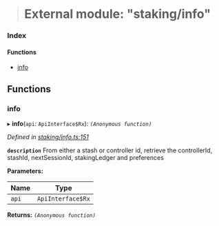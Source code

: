 > # External module: "staking/info"

### Index

#### Functions

* [info](_staking_info_.md#info)

## Functions

###  info

▸ **info**(`api`: `ApiInterface$Rx`): *`(Anonymous function)`*

*Defined in [staking/info.ts:151](https://github.com/polkadot-js/api/blob/2f157cf/packages/api-derive/src/staking/info.ts#L151)*

**`description`** From either a stash or controller id, retrieve the controllerId, stashId, nextSessionId, stakingLedger and preferences

**Parameters:**

Name | Type |
------ | ------ |
`api` | `ApiInterface$Rx` |

**Returns:** *`(Anonymous function)`*